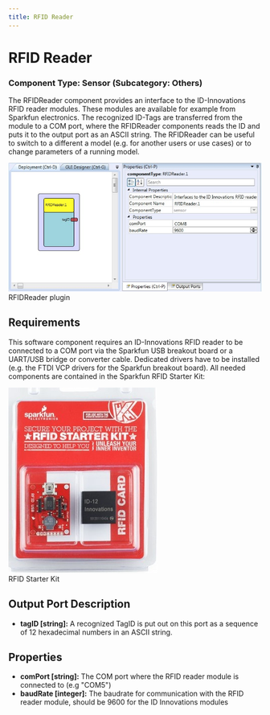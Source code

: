 ```yaml
---
title: RFID Reader
---
```


# RFID Reader

### Component Type: Sensor (Subcategory: Others)

The RFIDReader component provides an interface to the ID-Innovations RFID reader modules. These modules are available for example from Sparkfun electronics. The recognized ID-Tags are transferred from the module to a COM port, where the RFIDReader components reads the ID and puts it to the output port as an ASCII string. The RFIDReader can be useful to switch to a different a model (e.g. for another users or use cases) or to change parameters of a running model.

![Screenshot: RFIDReader plugin](./img/RFIDReader.jpg "Screenshot: RFIDReader plugin")  
RFIDReader plugin

## Requirements

This software component requires an ID-Innovations RFID reader to be connected to a COM port via the Sparkfun USB breakout board or a UART/USB bridge or converter cable. Dedicated drivers have to be installed (e.g. the FTDI VCP drivers for the Sparkfun breakout board). All needed components are contained in the Sparkfun RFID Starter Kit:

![RFID Starter Kit](./img/RFIDReader_kit.jpg "RFID Starter Kit")  
RFID Starter Kit

## Output Port Description

- **tagID \[string\]:** A recognized TagID is put out on this port as a sequence of 12 hexadecimal numbers in an ASCII string.

## Properties

- **comPort \[string\]:** The COM port where the RFID reader module is connected to (e.g "COM5")
- **baudRate \[integer\]:** The baudrate for communication with the RFID reader module, should be 9600 for the ID Innovations modules
